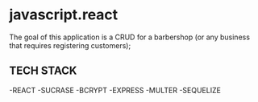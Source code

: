 # javascript.react
The goal of this application is a CRUD for a barbershop (or any business that requires registering customers);

## TECH STACK

-REACT
-SUCRASE
-BCRYPT
-EXPRESS
-MULTER
-SEQUELIZE 
